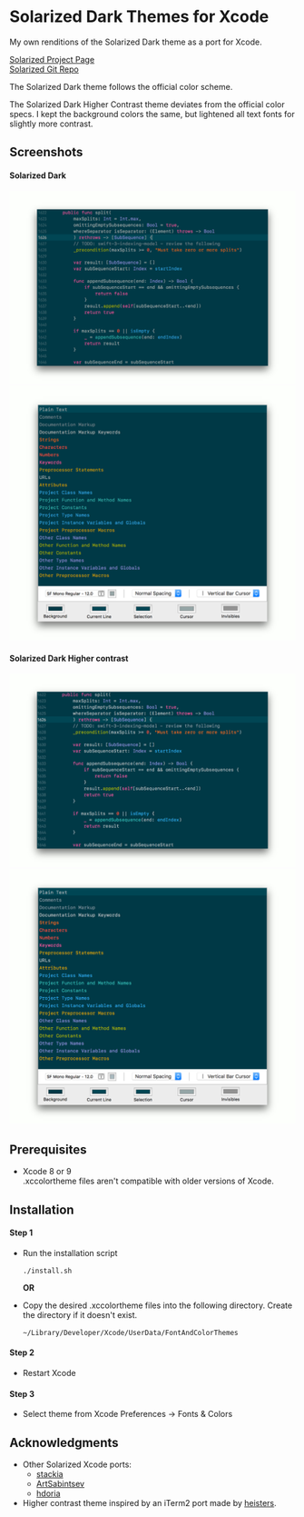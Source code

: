 # Solarized Dark Themes for Xcode

My own renditions of the Solarized Dark theme as a port for Xcode.

[Solarized Project Page](http://ethanschoonover.com/solarized)  
[Solarized Git Repo](https://github.com/altercation/solarized)

The Solarized Dark theme follows the official color scheme.

The Solarized Dark Higher Contrast theme deviates from the official color specs. I kept the background colors the same, but lightened all text fonts for slightly more contrast.

## Screenshots

#### Solarized Dark
![Solarized Dark](/img/solarized-dark.png?raw=true)
![Solarized Dark Settings](/img/solarized-dark-settings.png?raw=true)

#### Solarized Dark Higher contrast
![Solarized Dark Higher Contrast](/img/solarized-dark-higher-contrast.png?raw=true)
![Solarized Dark Higher Contrast Settings](/img/solarized-dark-higher-contrast-settings.png?raw=true)

## Prerequisites

* Xcode 8 or 9  
.xccolortheme files aren't compatible with older versions of Xcode.

## Installation

#### Step 1

* Run the installation script

    ```
    ./install.sh
    ```

    **OR**

* Copy the desired .xccolortheme files into the following directory. Create the directory if it doesn't exist.

    ```
    ~/Library/Developer/Xcode/UserData/FontAndColorThemes
    ```

#### Step 2
* Restart Xcode

#### Step 3
* Select theme from Xcode Preferences -> Fonts & Colors


## Acknowledgments

* Other Solarized Xcode ports:
    * [stackia](https://github.com/stackia/solarized-xcode)
    * [ArtSabintsev](https://github.com/ArtSabintsev/Solarized-Dark-for-Xcode)
    * [hdoria](https://github.com/hdoria/xcode-themes)
* Higher contrast theme inspired by an iTerm2 port made by [heisters](https://gist.github.com/heisters/1015503).

